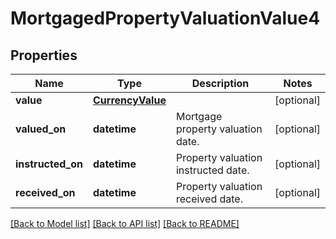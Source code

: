 # MortgagedPropertyValuationValue4

## Properties
Name | Type | Description | Notes
------------ | ------------- | ------------- | -------------
**value** | [**CurrencyValue**](CurrencyValue.md) |  | [optional] 
**valued_on** | **datetime** | Mortgage property valuation date. | [optional] 
**instructed_on** | **datetime** | Property valuation instructed date. | [optional] 
**received_on** | **datetime** | Property valuation received date. | [optional] 

[[Back to Model list]](../README.md#documentation-for-models) [[Back to API list]](../README.md#documentation-for-api-endpoints) [[Back to README]](../README.md)

